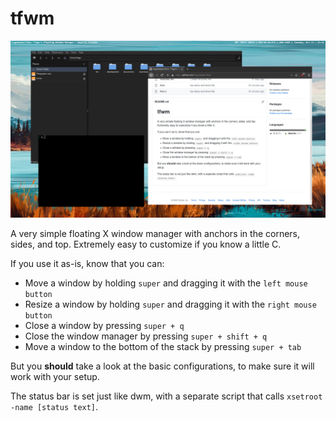 # tfwm
![tfwm screenshot](screenshot.png)

A very simple floating X window manager with anchors in the corners, sides, and top.
Extremely easy to customize if you know a little C.

If you use it as-is, know that you can:
* Move a window by holding `super` and dragging it with the `left mouse button`
* Resize a window by holding `super` and dragging it with the `right mouse button`
* Close a window by pressing `super + q`
* Close the window manager by pressing `super + shift + q`
* Move a window to the bottom of the stack by pressing `super + tab`

But you **should** take a look at the basic configurations, to make sure it will work with your setup.

The status bar is set just like dwm, with a separate script that calls `xsetroot -name [status text]`.

